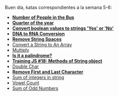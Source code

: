 Buen día, katas correspondientes a la semana 5-6:

- [**Number of People in the Bus**](https://www.codewars.com/kata/5648b12ce68d9daa6b000099)
- [**Quarter of the year**](https://www.codewars.com/kata/5ce9c1000bab0b001134f5af)
- [**Convert boolean values to strings 'Yes' or 'No'**](https://www.codewars.com/kata/53369039d7ab3ac506000467)
- [**DNA to RNA Conversion**](https://www.codewars.com/kata/5556282156230d0e5e000089)
- [**Remove String Spaces**](https://www.codewars.com/kata/57eae20f5500ad98e50002c5)
- [Convert a String to An Array](https://www.codewars.com/kata/57e76bc428d6fbc2d500036d)
- [Multiply](https://www.codewars.com/kata/50654ddff44f800200000004)
- [**Is it a palindrome?**](https://www.codewars.com/kata/57a1fd2ce298a731b20006a4)
- [**Training JS #18: Methods of String object**](https://www.codewars.com/kata/57280481e8118511f7000ffa)
- [Double Char](https://www.codewars.com/kata/56b1f01c247c01db92000076)
- [**Remove First and Last Character**](https://www.codewars.com/kata/56bc28ad5bdaeb48760009b0)
- [Sum of integers in string](https://www.codewars.com/kata/598f76a44f613e0e0b000026)
- [Vowel Count](https://www.codewars.com/kata/54ff3102c1bad923760001f3)
- [Sum of Odd Numbers](https://www.codewars.com/kata/55fd2d567d94ac3bc9000064)

###

